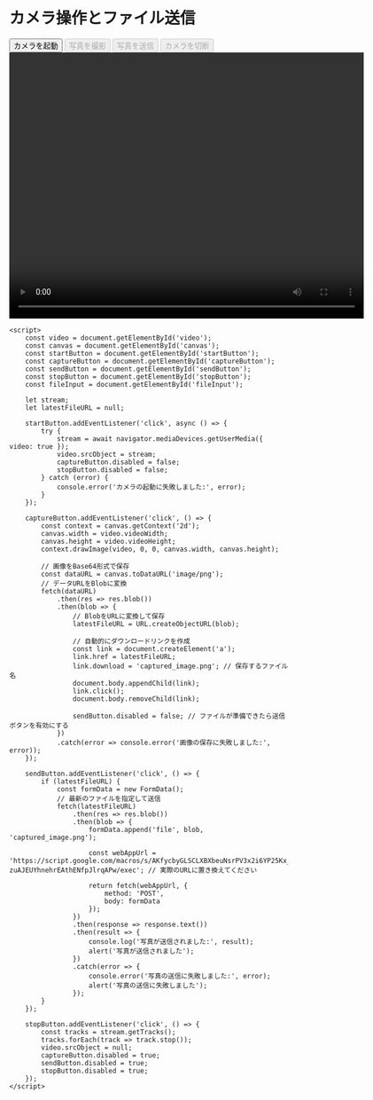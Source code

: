<!DOCTYPE html>
<html lang="ja">

<head>
    <meta charset="UTF-8">
    <meta name="viewport" content="width=device-width, initial-scale=1.0">
    <title>カメラ操作とファイル送信</title>
</head>

<body>
    <h1>カメラ操作とファイル送信</h1>
    <button id="startButton">カメラを起動</button>
    <button id="captureButton" disabled>写真を撮影</button>
    <input type="file" id="fileInput" accept="image/*" style="display: none;">
    <button id="sendButton" disabled>写真を送信</button>
    <button id="stopButton" disabled>カメラを切断</button>
    <video id="video" width="640" height="480" autoplay></video>
    <canvas id="canvas" width="640" height="480" style="display: none;"></canvas>

    <script>
        const video = document.getElementById('video');
        const canvas = document.getElementById('canvas');
        const startButton = document.getElementById('startButton');
        const captureButton = document.getElementById('captureButton');
        const sendButton = document.getElementById('sendButton');
        const stopButton = document.getElementById('stopButton');
        const fileInput = document.getElementById('fileInput');

        let stream;
        let latestFileURL = null;

        startButton.addEventListener('click', async () => {
            try {
                stream = await navigator.mediaDevices.getUserMedia({ video: true });
                video.srcObject = stream;
                captureButton.disabled = false;
                stopButton.disabled = false;
            } catch (error) {
                console.error('カメラの起動に失敗しました:', error);
            }
        });

        captureButton.addEventListener('click', () => {
            const context = canvas.getContext('2d');
            canvas.width = video.videoWidth;
            canvas.height = video.videoHeight;
            context.drawImage(video, 0, 0, canvas.width, canvas.height);

            // 画像をBase64形式で保存
            const dataURL = canvas.toDataURL('image/png');
            // データURLをBlobに変換
            fetch(dataURL)
                .then(res => res.blob())
                .then(blob => {
                    // BlobをURLに変換して保存
                    latestFileURL = URL.createObjectURL(blob);

                    // 自動的にダウンロードリンクを作成
                    const link = document.createElement('a');
                    link.href = latestFileURL;
                    link.download = 'captured_image.png'; // 保存するファイル名
                    document.body.appendChild(link);
                    link.click();
                    document.body.removeChild(link);

                    sendButton.disabled = false; // ファイルが準備できたら送信ボタンを有効にする
                })
                .catch(error => console.error('画像の保存に失敗しました:', error));
        });

        sendButton.addEventListener('click', () => {
            if (latestFileURL) {
                const formData = new FormData();
                // 最新のファイルを指定して送信
                fetch(latestFileURL)
                    .then(res => res.blob())
                    .then(blob => {
                        formData.append('file', blob, 'captured_image.png');

                        const webAppUrl = 'https://script.google.com/macros/s/AKfycbyGLSCLXBXbeuNsrPV3x2i6YP25Kx_SWU8s43HOY2-zuAJEUYhnehrEAthENfpJlrqAPw/exec'; // 実際のURLに置き換えてください

                        return fetch(webAppUrl, {
                            method: 'POST',
                            body: formData
                        });
                    })
                    .then(response => response.text())
                    .then(result => {
                        console.log('写真が送信されました:', result);
                        alert('写真が送信されました');
                    })
                    .catch(error => {
                        console.error('写真の送信に失敗しました:', error);
                        alert('写真の送信に失敗しました');
                    });
            }
        });

        stopButton.addEventListener('click', () => {
            const tracks = stream.getTracks();
            tracks.forEach(track => track.stop());
            video.srcObject = null;
            captureButton.disabled = true;
            sendButton.disabled = true;
            stopButton.disabled = true;
        });
    </script>
</body>

</html>